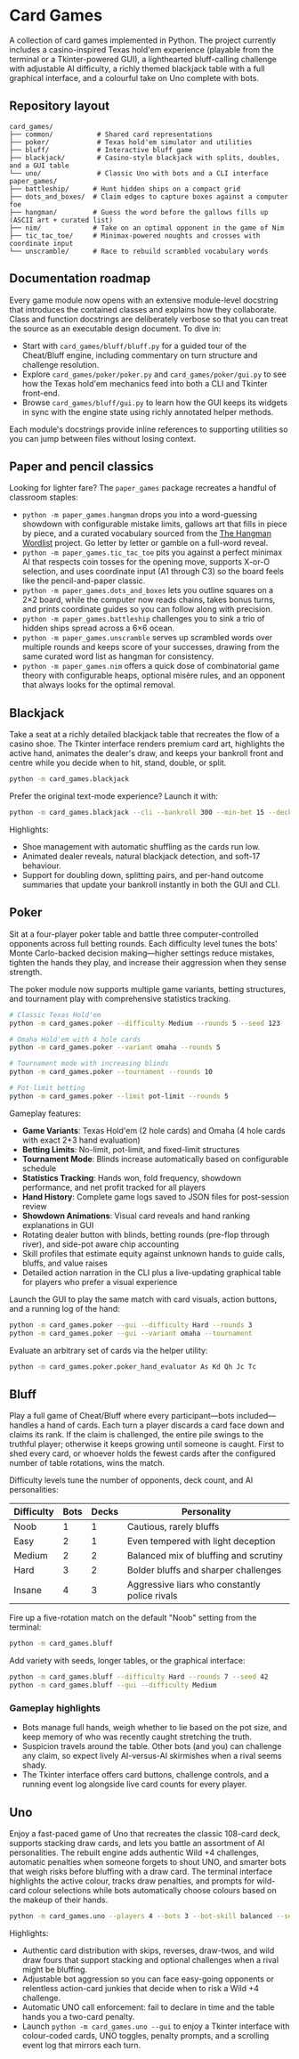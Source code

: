 # Card Games

A collection of card games implemented in Python. The project currently
includes a casino-inspired Texas hold'em experience (playable from the terminal
or a Tkinter-powered GUI), a lighthearted bluff-calling challenge with
adjustable AI difficulty, a richly themed blackjack table with a full graphical
interface, and a colourful take on Uno complete with bots.

## Repository layout

```text
card_games/
├── common/           # Shared card representations
├── poker/            # Texas hold'em simulator and utilities
├── bluff/            # Interactive bluff game
├── blackjack/        # Casino-style blackjack with splits, doubles, and a GUI table
└── uno/              # Classic Uno with bots and a CLI interface
paper_games/
├── battleship/      # Hunt hidden ships on a compact grid
├── dots_and_boxes/  # Claim edges to capture boxes against a computer foe
├── hangman/         # Guess the word before the gallows fills up (ASCII art + curated list)
├── nim/             # Take on an optimal opponent in the game of Nim
├── tic_tac_toe/     # Minimax-powered noughts and crosses with coordinate input
└── unscramble/      # Race to rebuild scrambled vocabulary words
```

## Documentation roadmap

Every game module now opens with an extensive module-level docstring that
introduces the contained classes and explains how they collaborate. Class and
function docstrings are deliberately verbose so that you can treat the source as
an executable design document. To dive in:

- Start with `card_games/bluff/bluff.py` for a guided tour of the Cheat/Bluff
  engine, including commentary on turn structure and challenge resolution.
- Explore `card_games/poker/poker.py` and `card_games/poker/gui.py` to see
  how the Texas hold'em mechanics feed into both a CLI and Tkinter front-end.
- Browse `card_games/bluff/gui.py` to learn how the GUI keeps its widgets in
  sync with the engine state using richly annotated helper methods.

Each module's docstrings provide inline references to supporting utilities so
you can jump between files without losing context.

## Paper and pencil classics

Looking for lighter fare? The `paper_games` package recreates a handful of
classroom staples:

- `python -m paper_games.hangman` drops you into a word-guessing showdown with
  configurable mistake limits, gallows art that fills in piece by piece, and a
  curated vocabulary sourced from the
  [The Hangman Wordlist](https://github.com/TheBiemGamer/The-Hangman-Wordlist)
  project. Go letter by letter or gamble on a full-word reveal.
- `python -m paper_games.tic_tac_toe` pits you against a perfect minimax AI that
  respects coin tosses for the opening move, supports X-or-O selection, and uses
  coordinate input (A1 through C3) so the board feels like the pencil-and-paper
  classic.
- `python -m paper_games.dots_and_boxes` lets you outline squares on a
  2×2 board, while the computer now reads chains, takes bonus turns, and prints
  coordinate guides so you can follow along with precision.
- `python -m paper_games.battleship` challenges you to sink a trio of hidden
  ships spread across a 6×6 ocean.
- `python -m paper_games.unscramble` serves up scrambled words over multiple
  rounds and keeps score of your successes, drawing from the same curated word
  list as hangman for consistency.
- `python -m paper_games.nim` offers a quick dose of combinatorial game theory
  with configurable heaps, optional misère rules, and an opponent that always
  looks for the optimal removal.

## Blackjack

Take a seat at a richly detailed blackjack table that recreates the flow of a
casino shoe. The Tkinter interface renders premium card art, highlights the
active hand, animates the dealer's draw, and keeps your bankroll front and
centre while you decide when to hit, stand, double, or split.

```bash
python -m card_games.blackjack
```

Prefer the original text-mode experience? Launch it with:

```bash
python -m card_games.blackjack --cli --bankroll 300 --min-bet 15 --decks 4
```

Highlights:

- Shoe management with automatic shuffling as the cards run low.
- Animated dealer reveals, natural blackjack detection, and soft-17 behaviour.
- Support for doubling down, splitting pairs, and per-hand outcome summaries
  that update your bankroll instantly in both the GUI and CLI.

## Poker

Sit at a four-player poker table and battle three computer-controlled
opponents across full betting rounds. Each difficulty level tunes the bots'
Monte Carlo-backed decision making—higher settings reduce mistakes, tighten the
hands they play, and increase their aggression when they sense strength.

The poker module now supports multiple game variants, betting structures, and
tournament play with comprehensive statistics tracking.

```bash
# Classic Texas Hold'em
python -m card_games.poker --difficulty Medium --rounds 5 --seed 123

# Omaha Hold'em with 4 hole cards
python -m card_games.poker --variant omaha --rounds 5

# Tournament mode with increasing blinds
python -m card_games.poker --tournament --rounds 10

# Pot-limit betting
python -m card_games.poker --limit pot-limit --rounds 5
```

Gameplay features:

- **Game Variants**: Texas Hold'em (2 hole cards) and Omaha (4 hole cards with
  exact 2+3 hand evaluation)
- **Betting Limits**: No-limit, pot-limit, and fixed-limit structures
- **Tournament Mode**: Blinds increase automatically based on configurable schedule
- **Statistics Tracking**: Hands won, fold frequency, showdown performance, and
  net profit tracked for all players
- **Hand History**: Complete game logs saved to JSON files for post-session review
- **Showdown Animations**: Visual card reveals and hand ranking explanations in GUI
- Rotating dealer button with blinds, betting rounds (pre-flop through river),
  and side-pot aware chip accounting
- Skill profiles that estimate equity against unknown hands to guide calls,
  bluffs, and value raises
- Detailed action narration in the CLI plus a live-updating graphical table for
  players who prefer a visual experience

Launch the GUI to play the same match with card visuals, action buttons, and a
running log of the hand:

```bash
python -m card_games.poker --gui --difficulty Hard --rounds 3
python -m card_games.poker --gui --variant omaha --tournament
```

Evaluate an arbitrary set of cards via the helper utility:

```bash
python -m card_games.poker.poker_hand_evaluator As Kd Qh Jc Tc
```

## Bluff

Play a full game of Cheat/Bluff where every participant—bots included—handles a
hand of cards. Each turn a player discards a card face down and claims its
rank. If the claim is challenged, the entire pile swings to the truthful player;
otherwise it keeps growing until someone is caught. First to shed every card, or
whoever holds the fewest cards after the configured number of table rotations,
wins the match.

Difficulty levels tune the number of opponents, deck count, and AI
personalities:

| Difficulty | Bots | Decks | Personality |
| ---------- | ---- | ----- | ----------- |
| Noob | 1 | 1 | Cautious, rarely bluffs |
| Easy | 2 | 1 | Even tempered with light deception |
| Medium | 2 | 2 | Balanced mix of bluffing and scrutiny |
| Hard | 3 | 2 | Bolder bluffs and sharper challenges |
| Insane | 4 | 3 | Aggressive liars who constantly police rivals |

Fire up a five-rotation match on the default "Noob" setting from the terminal:

```bash
python -m card_games.bluff
```

Add variety with seeds, longer tables, or the graphical interface:

```bash
python -m card_games.bluff --difficulty Hard --rounds 7 --seed 42
python -m card_games.bluff --gui --difficulty Medium
```

### Gameplay highlights

- Bots manage full hands, weigh whether to lie based on the pot size, and keep
  memory of who was recently caught stretching the truth.
- Suspicion travels around the table. Other bots (and you) can challenge any
  claim, so expect lively AI-versus-AI skirmishes when a rival seems shady.
- The Tkinter interface offers card buttons, challenge controls, and a running
  event log alongside live card counts for every player.

## Uno

Enjoy a fast-paced game of Uno that recreates the classic 108-card deck,
supports stacking draw cards, and lets you battle an assortment of AI
personalities. The rebuilt engine adds authentic Wild +4 challenges, automatic
penalties when someone forgets to shout UNO, and smarter bots that weigh risks
before bluffing with a draw card. The terminal interface highlights the active
colour, tracks draw penalties, and prompts for wild-card colour selections
while bots automatically choose colours based on the makeup of their hands.

```bash
python -m card_games.uno --players 4 --bots 3 --bot-skill balanced --seed 2024
```

Highlights:

- Authentic card distribution with skips, reverses, draw-twos, and wild draw
  fours that support stacking and optional challenges when a rival might be
  bluffing.
- Adjustable bot aggression so you can face easy-going opponents or relentless
  action-card junkies that decide when to risk a Wild +4 challenge.
- Automatic UNO call enforcement: fail to declare in time and the table hands
  you a two-card penalty.
- Launch `python -m card_games.uno --gui` to enjoy a Tkinter interface with
  colour-coded cards, UNO toggles, penalty prompts, and a scrolling event log
  that mirrors each turn.
